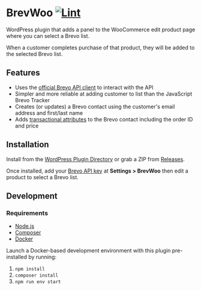 # BrevWoo [![Lint](https://github.com/AlecRust/brevwoo/actions/workflows/lint.yml/badge.svg)](https://github.com/AlecRust/brevwoo/actions/workflows/lint.yml)

WordPress plugin that adds a panel to the WooCommerce edit product page where you can select a Brevo list.

When a customer completes purchase of that product, they will be added to the selected Brevo list.

## Features

-   Uses the [official Brevo API client](https://github.com/getbrevo/brevo-php) to interact with the API
-   Simpler and more reliable at adding customer to list than the JavaScript Brevo Tracker
-   Creates (or updates) a Brevo contact using the customer's email address and first/last name
-   Adds [transactional attributes](https://help.brevo.com/hc/en-us/articles/10635646979218-Create-and-manage-transactional-attributes) to the Brevo contact including the order ID and price

## Installation

Install from the [WordPress Plugin Directory](https://wordpress.org/plugins/brevwoo/) or grab a ZIP from
[Releases](https://github.com/AlecRust/brevwoo/releases).

Once installed, add your [Brevo API key](https://developers.brevo.com/docs/getting-started#quick-start) at **Settings > BrevWoo** then edit a product to select a Brevo list.

## Development

### Requirements

-   [Node.js](https://nodejs.org/)
-   [Composer](https://getcomposer.org/)
-   [Docker](https://www.docker.com/)

Launch a Docker-based development environment with this plugin pre-installed by running:

1. `npm install`
2. `composer install`
3. `npm run env start`
